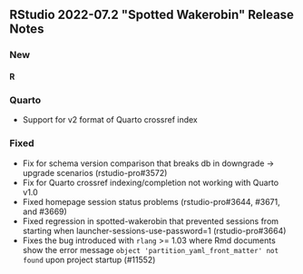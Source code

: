 ## RStudio 2022-07.2 "Spotted Wakerobin" Release Notes

### New

#### R

### Quarto

* Support for v2 format of Quarto crossref index

### Fixed

* Fix for schema version comparison that breaks db in downgrade -> upgrade scenarios (rstudio-pro#3572)
* Fix for Quarto crossref indexing/completion not working with Quarto v1.0
* Fixed homepage session status problems (rstudio-pro#3644, #3671, and #3669)
* Fixed regression in spotted-wakerobin that prevented sessions from starting when launcher-sessions-use-password=1 (rstudio-pro#3664)
* Fixes the bug introduced with `rlang` >= 1.03 where Rmd documents show the error message `object 'partition_yaml_front_matter' not found` upon project startup (#11552)

